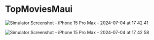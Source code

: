 # TopMoviesMaui


![Simulator Screenshot - iPhone 15 Pro Max - 2024-07-04 at 17 42 41](https://github.com/tiagobpompeo/TopMoviesMaui/assets/24531205/c9a98245-225e-4f9f-9c41-fc3324ee59d2)

![Simulator Screenshot - iPhone 15 Pro Max - 2024-07-04 at 17 42 58](https://github.com/tiagobpompeo/TopMoviesMaui/assets/24531205/bea42b77-3add-4ff1-b83d-2c1a2c2c8f66)


